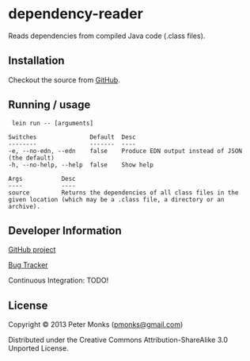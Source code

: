 # dependency-reader

Reads dependencies from compiled Java code (.class files).

## Installation

Checkout the source from [GitHub](https://github.com/pmonks/dependency-reader).

## Running / usage

```shell
 lein run -- [arguments]
```

    Switches               Default  Desc                                             
    --------               -------  ----                                             
    -e, --no-edn, --edn    false    Produce EDN output instead of JSON (the default) 
    -h, --no-help, --help  false    Show help                                        

    Args           Desc
    ----           ----
    source         Returns the dependencies of all class files in the given location (which may be a .class file, a directory or an archive).

## Developer Information

[GitHub project](https://github.com/pmonks/dependency-reader)

[Bug Tracker](https://github.com/pmonks/dependency-reader/issues)

Continuous Integration: TODO!


## License

Copyright © 2013 Peter Monks (pmonks@gmail.com)

Distributed under the Creative Commons Attribution-ShareAlike 3.0 Unported License.
